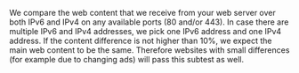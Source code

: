 We compare the web content that we receive from your web server over both IPv6 and IPv4 on any available ports (80 and/or 443). In case there are multiple IPv6 and IPv4 addresses, we pick one IPv6 address and one IPv4 address. If the content difference is not higher than 10%, we expect the main web content to be the same. Therefore websites with small differences (for example due to changing ads) will pass this subtest as well. 
